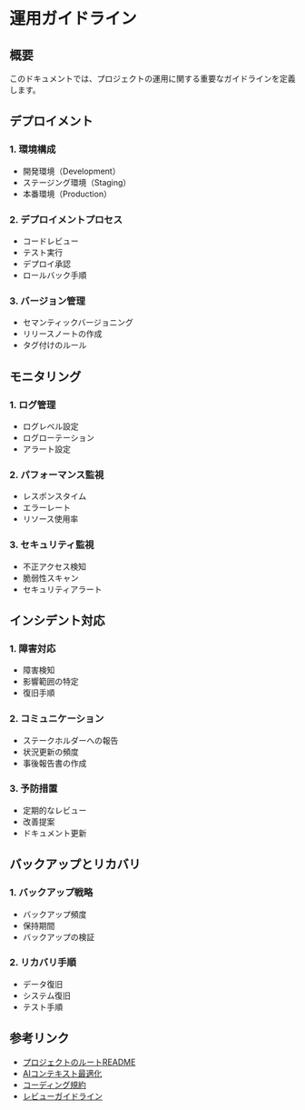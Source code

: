 # 運用ガイドライン

## 概要
このドキュメントでは、プロジェクトの運用に関する重要なガイドラインを定義します。

## デプロイメント

### 1. 環境構成
- 開発環境（Development）
- ステージング環境（Staging）
- 本番環境（Production）

### 2. デプロイメントプロセス
- コードレビュー
- テスト実行
- デプロイ承認
- ロールバック手順

### 3. バージョン管理
- セマンティックバージョニング
- リリースノートの作成
- タグ付けのルール

## モニタリング

### 1. ログ管理
- ログレベル設定
- ログローテーション
- アラート設定

### 2. パフォーマンス監視
- レスポンスタイム
- エラーレート
- リソース使用率

### 3. セキュリティ監視
- 不正アクセス検知
- 脆弱性スキャン
- セキュリティアラート

## インシデント対応

### 1. 障害対応
- 障害検知
- 影響範囲の特定
- 復旧手順

### 2. コミュニケーション
- ステークホルダーへの報告
- 状況更新の頻度
- 事後報告書の作成

### 3. 予防措置
- 定期的なレビュー
- 改善提案
- ドキュメント更新

## バックアップとリカバリ

### 1. バックアップ戦略
- バックアップ頻度
- 保持期間
- バックアップの検証

### 2. リカバリ手順
- データ復旧
- システム復旧
- テスト手順

## 参考リンク
- [プロジェクトのルートREADME](../../README-ja.md)
- [AIコンテキスト最適化](../../ai/context/context-optimization-ja.md)
- [コーディング規約](../standards/coding-standards-ja.md)
- [レビューガイドライン](../standards/review-guidelines-ja.md) 